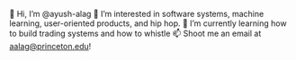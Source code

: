 👋 Hi, I’m @ayush-alag
👀 I’m interested in software systems, machine learning, user-oriented products, and hip hop.
🌱 I’m currently learning how to build trading systems and how to whistle
📫 Shoot me an email at aalag@princeton.edu!

<!---
ayush-alag/ayush-alag is a ✨ special ✨ repository because its `README.md` (this file) appears on your GitHub profile.
You can click the Preview link to take a look at your changes.
--->

